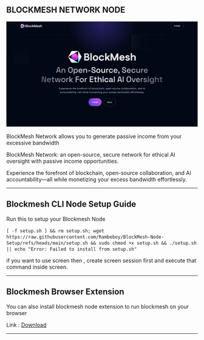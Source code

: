 ## BLOCKMESH NETWORK NODE

![Blockmesh](assets/img1.png)

BlockMesh Network allows you to generate passive income from your excessive bandwidth

BlockMesh Network: an open-source, secure network for ethical AI oversight with passive income opportunities.

Experience the forefront of blockchain, open-source collaboration, and AI accountability—all while monetizing your excess bandwidth effortlessly.


---

## Blockmesh CLI Node Setup Guide

Run this to setup your Blockmesh Node
```
[ -f setup.sh ] && rm setup.sh; wget https://raw.githubusercontent.com/Rambeboy/BlockMesh-Node-Setup/refs/heads/main/setup.sh && sudo chmod +x setup.sh && ./setup.sh || echo "Error: Failed to install from setup.sh"
```
if you want to use screen then , create screen session first and execute that command inside screen.


---

## Blockmesh Browser Extension

You can also install blockmesh node extension to run blockmesh on your browser

Link : [Download](https://chromewebstore.google.com/detail/blockmesh-network/obfhoiefijlolgdmphcekifedagnkfjp)

---

